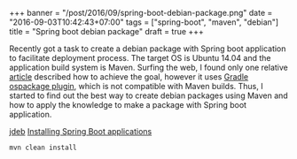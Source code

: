 +++
banner = "/post/2016/09/spring-boot-debian-package.png"
date = "2016-09-03T10:42:43+07:00"
tags = ["spring-boot", "maven", "debian"]
title = "Spring boot debian package"
draft = true
+++

Recently got a task to create a debian package with Spring boot application to facilitate deployment process. The target OS is Ubuntu 14.04 and the application build system is Maven. Surfing the web, I found only one relative [article](https://www.ccampo.me/java/spring/linux/2016/02/15/boot-service-package.html) described how to achieve the goal, however it uses [Gradle ospackage plugin](https://github.com/nebula-plugins/gradle-ospackage-plugin), which is not compatible with Maven builds. Thus, I started to find out the best way to create debian packages using Maven and how to apply the knowledge to make a package with Spring boot application.
<!--more-->
[jdeb](https://github.com/tcurdt/jdeb)
[Installing Spring Boot applications](http://docs.spring.io/spring-boot/docs/current/reference/html/deployment-install.html)


```
mvn clean install
```
